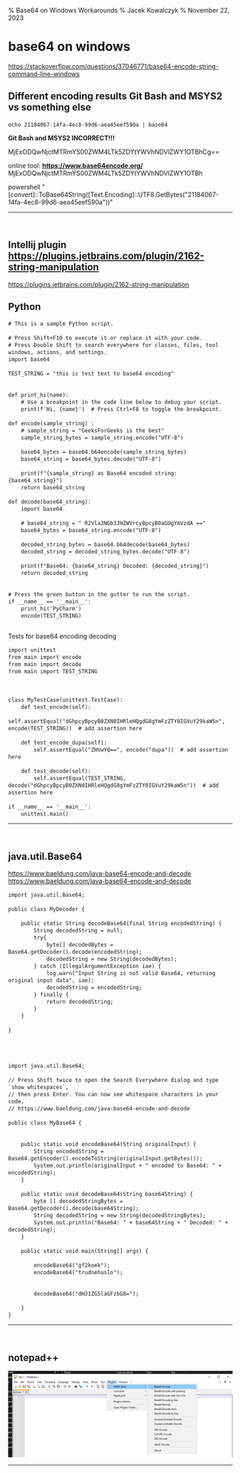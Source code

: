 % Base64 on Windows Workarounds
% Jacek Kowalczyk
% November 22, 2023


# base64 on windows 

https://stackoverflow.com/questions/37046771/base64-encode-string-command-line-windows

## Different encoding results  Git Bash and MSYS2 vs something else 

```
echo 21184067-14fa-4ec8-99d6-aea45eef590a | base64
```


**Git Bash and MSYS2 INCORRECT!!!**

MjExODQwNjctMTRmYS00ZWM4LTk5ZDYtYWVhNDVlZWY1OTBhCg==

online tool: 
**https://www.base64encode.org/**
MjExODQwNjctMTRmYS00ZWM4LTk5ZDYtYWVhNDVlZWY1OTBh



powershell "[convert]::ToBase64String([Text.Encoding]::UTF8.GetBytes(\"21184067-14fa-4ec8-99d6-aea45eef590a\"))"


***
<div style="page-break-after: always; visibility: hidden;">\\pagebreaks</div>

## Intellij plugin https://plugins.jetbrains.com/plugin/2162-string-manipulation

https://plugins.jetbrains.com/plugin/2162-string-manipulation

## Python 

```
# This is a sample Python script.

# Press Shift+F10 to execute it or replace it with your code.
# Press Double Shift to search everywhere for classes, files, tool windows, actions, and settings.
import base64

TEST_STRING = "this is test text to base64 encoding"


def print_hi(name):
    # Use a breakpoint in the code line below to debug your script.
    print(f'Hi, {name}')  # Press Ctrl+F8 to toggle the breakpoint.

def encode(sample_string) :
    # sample_string = "GeeksForGeeks is the best"
    sample_string_bytes = sample_string.encode("UTF-8")

    base64_bytes = base64.b64encode(sample_string_bytes)
    base64_string = base64_bytes.decode("UTF-8")

    print(f"{sample_string} as Base64 encoded string: {base64_string}")
    return base64_string

def decode(base64_string):
    import base64

    # base64_string = " R2Vla3NGb3JHZWVrcyBpcyB0aGUgYmVzdA =="
    base64_bytes = base64_string.encode("UTF-8")

    decoded_string_bytes = base64.b64decode(base64_bytes)
    decoded_string = decoded_string_bytes.decode("UTF-8")

    print(f"Base64: {base64_string} Decoded: {decoded_string}")
    return decoded_string


# Press the green button in the gutter to run the script.
if __name__ == '__main__':
    print_hi('PyCharm')
    encode(TEST_STRING)


```
 
 Tests for base64 encoding decoding 
 
```
import unittest
from main import encode
from main import decode
from main import TEST_STRING



class MyTestCase(unittest.TestCase):
    def test_encode(self):
        self.assertEqual("dGhpcyBpcyB0ZXN0IHRleHQgdG8gYmFzZTY0IGVuY29kaW5n", encode(TEST_STRING))  # add assertion here

    def test_encode_dupa(self):
        self.assertEqual("ZHVwYQ==", encode("dupa"))  # add assertion here

    def test_decode(self):
        self.assertEqual(TEST_STRING, decode("dGhpcyBpcyB0ZXN0IHRleHQgdG8gYmFzZTY0IGVuY29kaW5n"))  # add assertion here

if __name__ == '__main__':
    unittest.main()

```

***
<div style="page-break-after: always; visibility: hidden;">\\pagebreaks</div>

## java.util.Base64

https://www.baeldung.com/java-base64-encode-and-decode
https://www.baeldung.com/java-base64-encode-and-decode


```
import java.util.Base64;

public class MyDecoder {

    public static String decodeBase64(final String encodedString) {
        String decodedString = null;
        try{
            byte[] decodedBytes = Base64.getDecoder().decode(encodedString);
            decodedString = new String(decodedBytes);
        } catch (IllegalArgumentException iae) {
            log.warn("Input String is not valid Base64, returning original input data", iae);
            decodedString = encodedString;
        } finally {
            return decodedString;
        }
    }
	
}




import java.util.Base64;

// Press Shift twice to open the Search Everywhere dialog and type `show whitespaces`,
// then press Enter. You can now see whitespace characters in your code.
// https://www.baeldung.com/java-base64-encode-and-decode

public class MyBase64 {


    public static void encodeBase64(String originalInput) {
        String encodedString = Base64.getEncoder().encodeToString(originalInput.getBytes());
        System.out.println(originalInput + " encoded to Base64: " + encodedString);
    }

    public static void decodeBase64(String base64String) {
        byte [] decodedStringBytes = Base64.getDecoder().decode(base64String);
        String decodedString = new String(decodedStringBytes);
        System.out.println("Base64: " + base64String + " Decoded: " + decodedString);
    }

    public static void main(String[] args) {

        encodeBase64("gf2koek");
        encodeBase64("trudnehaslo");

        
        decodeBase64("dHJ1ZG5laGFzbG8="); 

    }
}

```

***
<div style="page-break-after: always; visibility: hidden;">\\pagebreaks</div>

## notepad++

![d4e4d1fd4688f2631af2d25e512e1455.png](../../_resources/d4e4d1fd4688f2631af2d25e512e1455.png)

***
<div style="page-break-after: always; visibility: hidden;">\\pagebreaks</div>
